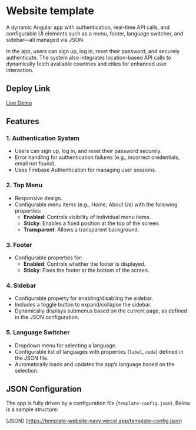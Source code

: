 # Website template

A dynamic Angular app with authentication, real-time API calls, and configurable UI elements such as a menu, footer, language switcher, and sidebar—all managed via JSON.

In the app, users can sign up, log in, reset their password, and securely authenticate. The system also integrates location-based API calls to dynamically fetch available countries and cities for enhanced user interaction.

## Deploy Link
[Live Demo](https://template-website-navy.vercel.app/home) <!-- Replace # with your deployed app link -->

## Features

### 1. **Authentication System**
  - Users can sign up, log in, and reset their password securely.
  - Error handling for authentication failures (e.g., incorrect credentials, email not found).
  - Uses Firebase Authentication for managing user sessions.

### 2. **Top Menu**
- Responsive design.
- Configurable menu items (e.g., Home, About Us) with the following properties:
  - **Enabled**: Controls visibility of individual menu items.
  - **Sticky**: Enables a fixed position at the top of the screen.
  - **Transparent**: Allows a transparent background.

### 3. **Footer**
- Configurable properties for:
  - **Enabled**: Controls whether the footer is displayed.
  - **Sticky**: Fixes the footer at the bottom of the screen.

### 4. **Sidebar**
- Configurable property for enabling/disabling the sidebar.
- Includes a toggle button to expand/collapse the sidebar.
- Dynamically displays submenus based on the current page, as defined in the JSON configuration.

### 5. **Language Switcher**
- Dropdown menu for selecting a language.
- Configurable list of languages with properties (`label`, `code`) defined in the JSON file.
- Automatically loads and updates the app’s language based on the selection.

## JSON Configuration

The app is fully driven by a configuration file (`template-config.json`). Below is a sample structure:

[JSON] (https://template-website-navy.vercel.app/template-config.json)
